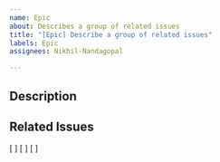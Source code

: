 ```yaml
---
name: Epic
about: Describes a group of related issues
title: "[Epic] Describe a group of related issues"
labels: Epic
assignees: Nikhil-Nandagopal

---
```


## Description

## Related Issues
[ ]
[ ]
[ ]
